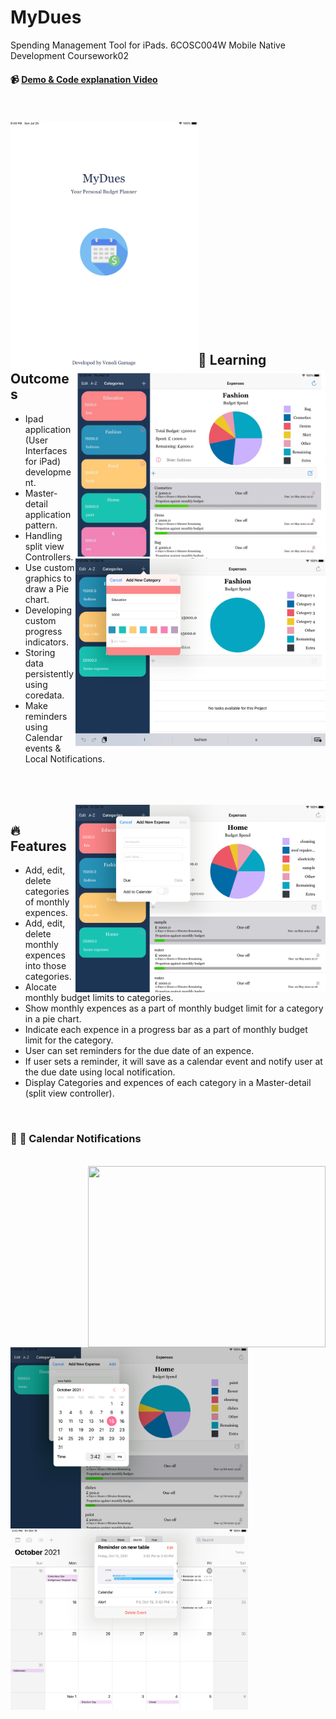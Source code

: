 # MyDues
Spending Management Tool for iPads. 6COSC004W Mobile Native Development Coursework02

#### :video_camera: [Demo & Code explanation Video](https://www.youtube.com/watch?v=HmwnoVJjkqE)
</br>
</br>

<img src="https://github.com/Venoli/MyDues/blob/main/Screenshots/Screenshot3.png" width="300" height="400" align="left"/>
<img src="https://github.com/Venoli/MyDues/blob/main/Screenshots/Screenshots2.png" width="400" height="300" align="right"/>
</br>
</br>
</br>
</br>
</br>
</br>
</br>
</br>
</br>
</br>
</br>
</br>
</br>
</br>
</br>
</br>
</br>
</br>
</br>
</br>


<img src="https://github.com/Venoli/MyDues/blob/main/Screenshots/Screenshot4.png" width="400" height="300" align="right"/>

## :book: Learning Outcomes
  * Ipad application (User Interfaces for iPad) development.
  * Master-detail application pattern.
  * Handling split view Controllers.
  * Use custom graphics to draw a Pie chart.
  * Developing custom progress indicators.
  * Storing data persistently using coredata.
  * Make reminders using Calendar events & Local Notifications.
  
</br>
</br>
</br>

<img src="https://github.com/Venoli/MyDues/blob/main/Screenshots/Screenshot5.png" width="400" height="300" align="right"/>

## :fire: Features
  * Add, edit, delete categories of monthly expences.
  * Add, edit, delete monthly expences into those categories.
  * Alocate monthly budget limits to categories.
  * Show monthly expences as a part of monthly budget limit for a category in a pie chart.
  * Indicate each expence in a progress bar as a part of monthly budget limit for the category.
  * User can set reminders for the due date of an expence.
  * If user sets a reminder, it will save as a calendar event and notify user at the due date using local notification.
  * Display Categories and expences of each category in a Master-detail (split view controller).
  </br>
  
### :calendar: :bell: Calendar Notifications
</br>

<img src="https://github.com/Venoli/MyDues/blob/main/Screenshots/Screenshot8.png" width="380" height="290" align="right"/>
<img src="https://github.com/Venoli/MyDues/blob/main/Screenshots/Screenshot6.png" width="380" height="290" align="left"/>
</br>
</br>
</br>
</br>
</br>
</br>
</br>
</br>
</br>
</br>
</br>
</br>
</br>
</br>
</br>
<img src="https://github.com/Venoli/MyDues/blob/main/Screenshots/Screenshot9.png" width="380" height="290"/>




